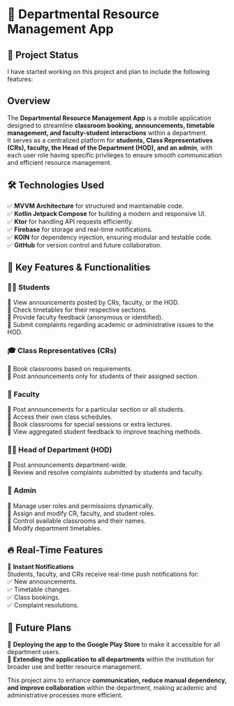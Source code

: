# 📌 Departmental Resource Management App  

## 🚀 Project Status  
I have started working on this project and plan to include the following features:  

## Overview  
The **Departmental Resource Management App** is a mobile application designed to streamline **classroom booking, announcements, timetable management, and faculty-student interactions** within a department.  
It serves as a centralized platform for **students, Class Representatives (CRs), faculty, the Head of the Department (HOD), and an admin**, with each user role having specific privileges to ensure smooth communication and efficient resource management.  

## 🛠 Technologies Used  
✅ **MVVM Architecture** for structured and maintainable code.  
✅ **Kotlin Jetpack Compose** for building a modern and responsive UI.  
✅ **Ktor** for handling API requests efficiently.  
✅ **Firebase** for storage and real-time notifications.  
✅ **KOIN** for dependency injection, ensuring modular and testable code.  
✅ **GitHub** for version control and future collaboration.  

## 📌 Key Features & Functionalities  

### 👨‍🎓 Students  
📌 View announcements posted by CRs, faculty, or the HOD.  
📌 Check timetables for their respective sections.  
📌 Provide faculty feedback (anonymous or identified).  
📌 Submit complaints regarding academic or administrative issues to the HOD.  

### 🎓 Class Representatives (CRs)  
📌 Book classrooms based on requirements.  
📌 Post announcements only for students of their assigned section.  

### 🏫 Faculty  
📌 Post announcements for a particular section or all students.  
📌 Access their own class schedules.  
📌 Book classrooms for special sessions or extra lectures.  
📌 View aggregated student feedback to improve teaching methods.  

### 👨‍💼 Head of Department (HOD)  
📌 Post announcements department-wide.  
📌 Review and resolve complaints submitted by students and faculty.  

### 🔧 Admin  
📌 Manage user roles and permissions dynamically.  
📌 Assign and modify CR, faculty, and student roles.  
📌 Control available classrooms and their names.  
📌 Modify department timetables.  

## 🔥 Real-Time Features  
📢 **Instant Notifications**  
Students, faculty, and CRs receive real-time push notifications for:  
✅ New announcements.  
✅ Timetable changes.  
✅ Class bookings.  
✅ Complaint resolutions.  

## 🔮 Future Plans  
🚀 **Deploying the app to the Google Play Store** to make it accessible for all department users.  
🚀 **Extending the application to all departments** within the institution for broader use and better resource management.  

This project aims to enhance **communication, reduce manual dependency, and improve collaboration** within the department, making academic and administrative processes more efficient.  
